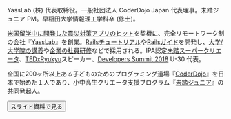 YassLab (株) 代表取締役。一般社団法人 CoderDojo Japan 代表理事。未踏ジュニア PM。早稲田大学情報理工学科卒 (修士)。

[米国留学中に開発した震災対策アプリのヒット](https://www.youtube.com/watch?v=GOAPzwM8ekc&t=772s)を契機に、完全リモートワーク制の会社『[YassLab](https://yasslab.jp/)』を創業。[Railsチュートリアル](https://railstutorial.jp)や[Railsガイド](https://railsguides.jp)を開発し、[大学/大学院の講義](https://railstutorial.jp/partner)や[企業の社員研修](https://railstutorial.jp/business)などで採用される。IPA認定[未踏スーパークリエータ](https://www.ipa.go.jp/jinzai/mitou/kinkyou/creator.html)、[TEDxRyukyu](http://www.tedxryukyu.com)スピーカー、[Developers Summit 2018](https://event.shoeisha.jp/devsumi/201802150001) U-30 代表。

全国に200ヶ所以上ある子どものためのプログラミング道場『[CoderDojo](https://coderdojo.jp/)』を日本で始めた１人であり、小中高生クリエータ支援プログラム『[未踏ジュニア](https://jr.mitou.org/)』の共同発起人。

<a href="https://speakerdeck.com/yasulab/who-am-i" target='_blank' rel='noopener'>
  <button class="btn btn-primary btn-block btn-padding external-link">スライド資料で見る</button>
</a>
